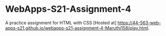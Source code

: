 # WebApps-S21-Assignment-4
A practice assignment for HTML with CSS
[Hosted at] https://44-563-web-apps-s21.github.io/webapps-s21-assignment-4-Maruthi158/play.html.
